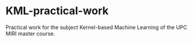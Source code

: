 # KML-practical-work
Practical work for the subject Kernel-based Machine Learning of the UPC MIRI master course.
